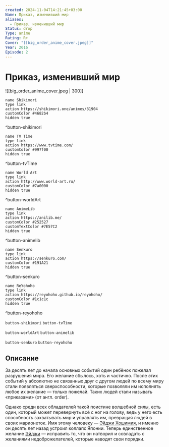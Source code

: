 ```yaml
---
created: 2024-11-04T14:21:45+03:00
Name: Приказ, изменивший мир
aliases:
  - Приказ, изменивший мир
Status: drop
Type: anime
Rating: R+
Cover: "[[big_order_anime_cover.jpeg]]"
Year: 2016
Episode: 2
---
```


# Приказ, изменивший мир

![[big_order_anime_cover.jpeg | 300]]

```button
name Shikimori
type link
action https://shikimori.one/animes/31904
customColor #4682b4
hidden true
```
^button-shikimori

```button
name TV Time
type link
action https://www.tvtime.com/
customColor #997f00
hidden true
```
^button-tvTime

```button
name World Art
type link
action http://www.world-art.ru/
customColor #7a0000
hidden true
```
^button-worldArt

```button
name AnimeLib
type link
action https://anilib.me/
customColor #252527
customTextColor #7E57C2
hidden true
```
^button-animelib

```button
name Senkuro
type link
action https://senkuro.com/
customColor #191A21
hidden true
```
^button-senkuro

```button
name ReYohoho
type link
action https://reyohoho.github.io/reyohoho/
customColor #1c1c1c
hidden true
```
^button-reyohoho

`button-shikimori` `button-tvTime`

`button-worldArt` `button-animelib`

`button-senkuro` `button-reyohoho`

## Описание

За десять лет до начала основных событий один ребёнок пожелал разрушения мира. Его желание сбылось, хоть и частично. После этих событий у абсолютно не связанных друг с другом людей по всему миру стали появляться сверхспособности, которые позволяли им исполнять любое их желание — только пожелай. Таких людей стали называть «приказами» (от англ. order).

Однако среди всех обладателей такой поистине волшебной силы, есть один, который может перевернуть всё с ног на голову, ведь у него есть способность захватывать мир и управлять им, превращая людей в своих марионеток. Имя этому человеку — [Эйджи Хошимия](https://shikimori.one/characters/49505-eiji-hoshimiya), и именно он десять лет назад устроил коллапс Японии. Теперь единственное желание [Эйджи](https://shikimori.one/characters/49505-eiji-hoshimiya) — исправить то, что он натворил и совладать с желаниями недоброжелателей, которые наводят свои порядки.
